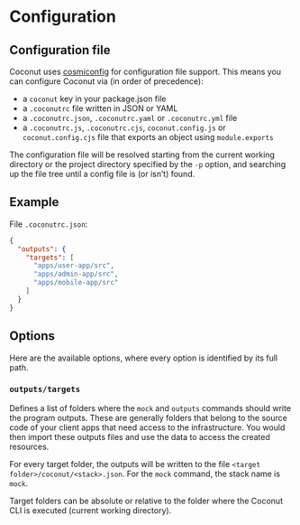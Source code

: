 # Configuration

## Configuration file

Coconut uses [cosmiconfig](https://www.npmjs.com/package/cosmiconfig) for configuration file support. This means you can configure Coconut via (in order of precedence):

- a `coconut` key in your package.json file
- a `.coconutrc` file written in JSON or YAML
- a `.coconutrc.json`, `.coconutrc.yaml` or `.coconutrc.yml` file
- a `.coconutrc.js`, `.coconutrc.cjs`, `coconut.config.js` or `coconut.config.cjs` file that exports an object using `module.exports`

The configuration file will be resolved starting from the current working directory or the project directory specified by the `-p` option, and searching up the file tree until a config file is (or isn’t) found.

## Example

File `.coconutrc.json`:

```json
{
  "outputs": {
    "targets": [
      "apps/user-app/src",
      "apps/admin-app/src",
      "apps/mobile-app/src"
    ]
  }
}
```

## Options

Here are the available options, where every option is identified by its full path.

### `outputs/targets`

Defines a list of folders where the `mock` and `outputs` commands should write the program outputs. These are generally folders that belong to the source code of your client apps that need access to the infrastructure. You would then import these outputs files and use the data to access the created resources.

For every target folder, the outputs will be written to the file `<target folder>/coconut/<stack>.json`. For the `mock` command, the stack name is `mock`.

Target folders can be absolute or relative to the folder where the Coconut CLI is executed (current working directory).
